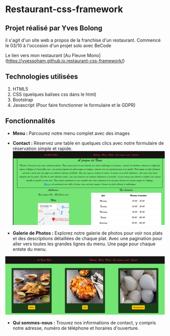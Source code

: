 # Restaurant-css-framework 

## Projet réalisé par Yves Bolong

 il s'agit d'un site web a propos de la franchise d'un restaurant.
Commencé le 03/10 à l'occosion d'un projet solo avec BeCode

Le lien vers mon restaurant [Au Fleuve Mono]  (https://yvessoham.github.io.restaurant-css-framework/)

## Technologies utilisées 

1. HTML5
2. CSS (quelques balises css dans le html)
3. Bootstrap 
4. Javascript (Pour faire fonctionner le formulaire et le GDPR)

## Fonctionnalités

- **Menu  :** Parcourez notre menu complet avec des images 

- **Contact :** Réservez une table en quelques clics avec notre formulaire de réservation simple et rapide.
![Galerie!](images/formulaire.png "Galerie de photo")



- **Galerie de Photos :** Explorez notre galerie de photos pour voir nos plats et des descriptions détaillées de chaque plat. Avec une pagination pour aller vers toutes les grandes lignes du menu. Une page pour chaque entete du menu.

![Galerie!](images/cap%20galerie.png "Galerie de photo")


- **Qui sommes-nous :** Trouvez nos informations de contact, y compris notre adresse, numéro de téléphone et horaires d'ouverture.


